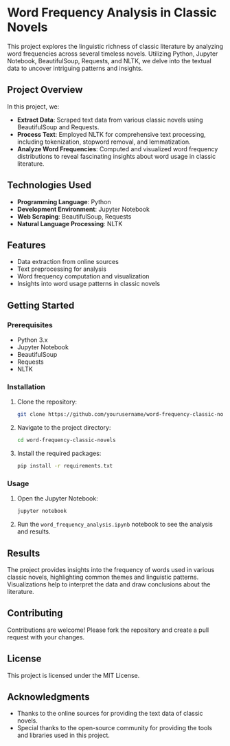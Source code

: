 # Word Frequency Analysis in Classic Novels

This project explores the linguistic richness of classic literature by analyzing word frequencies across several timeless novels. Utilizing Python, Jupyter Notebook, BeautifulSoup, Requests, and NLTK, we delve into the textual data to uncover intriguing patterns and insights.

## Project Overview

In this project, we:
- **Extract Data**: Scraped text data from various classic novels using BeautifulSoup and Requests.
- **Process Text**: Employed NLTK for comprehensive text processing, including tokenization, stopword removal, and lemmatization.
- **Analyze Word Frequencies**: Computed and visualized word frequency distributions to reveal fascinating insights about word usage in classic literature.

## Technologies Used

- **Programming Language**: Python
- **Development Environment**: Jupyter Notebook
- **Web Scraping**: BeautifulSoup, Requests
- **Natural Language Processing**: NLTK

## Features

- Data extraction from online sources
- Text preprocessing for analysis
- Word frequency computation and visualization
- Insights into word usage patterns in classic novels

## Getting Started

### Prerequisites

- Python 3.x
- Jupyter Notebook
- BeautifulSoup
- Requests
- NLTK

### Installation

1. Clone the repository:
   ```bash
   git clone https://github.com/yourusername/word-frequency-classic-novels.git
   ```
2. Navigate to the project directory:
   ```bash
   cd word-frequency-classic-novels
   ```
3. Install the required packages:
   ```bash
   pip install -r requirements.txt
   ```

### Usage

1. Open the Jupyter Notebook:
   ```bash
   jupyter notebook
   ```
2. Run the `word_frequency_analysis.ipynb` notebook to see the analysis and results.

## Results

The project provides insights into the frequency of words used in various classic novels, highlighting common themes and linguistic patterns. Visualizations help to interpret the data and draw conclusions about the literature.

## Contributing

Contributions are welcome! Please fork the repository and create a pull request with your changes.

## License

This project is licensed under the MIT License.

## Acknowledgments

- Thanks to the online sources for providing the text data of classic novels.
- Special thanks to the open-source community for providing the tools and libraries used in this project.
